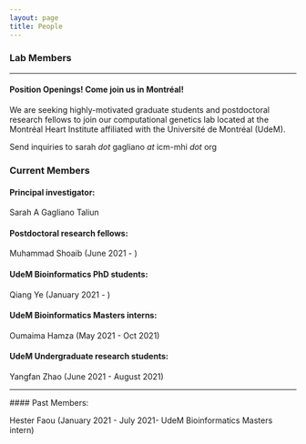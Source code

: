 ```yaml
---
layout: page
title: People 
---
```


### Lab Members

-------
#### Position Openings! <b>Come join us in Montréal!</b>
We are seeking highly-motivated graduate students and postdoctoral research fellows to join our computational genetics lab located at the Montréal Heart Institute affiliated with the Université de Montréal (UdeM).

Send inquiries to sarah <i>dot</i> gagliano <i>at</i> icm-mhi <i>dot</i> org


### Current Members
#### Principal investigator:
Sarah A Gagliano Taliun

#### Postdoctoral research fellows: 
Muhammad Shoaib (June 2021 - )

#### UdeM Bioinformatics PhD students:
Qiang Ye (January 2021 - )

#### UdeM Bioinformatics Masters interns:
Oumaima Hamza (May 2021 - Oct 2021)

#### UdeM Undergraduate research students:
Yangfan Zhao (June 2021 - August 2021)

<hr>
#### Past Members:  
<p>Hester Faou (January 2021 - July 2021- UdeM Bioinformatics Masters intern)</p>
